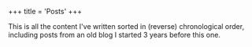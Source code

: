 +++
title = 'Posts'
+++

This is all the content I've written sorted in (reverse) chronological order,
including posts from an old blog I started 3 years before this one.
